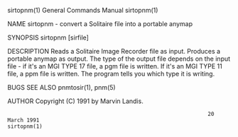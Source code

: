 sirtopnm(1)                                                   General Commands Manual                                                  sirtopnm(1)

NAME
       sirtopnm - convert a Solitaire file into a portable anymap

SYNOPSIS
       sirtopnm [sirfile]

DESCRIPTION
       Reads  a  Solitaire  Image Recorder file as input.  Produces a portable anymap as output.  The type of the output file depends on the input
       file - if it's an MGI TYPE 17 file, a pgm file is written. If it's an MGI TYPE 11 file, a ppm file is written.  The program tells you which
       type it is writing.

BUGS
SEE ALSO
       pnmtosir(1), pnm(5)

AUTHOR
       Copyright (C) 1991 by Marvin Landis.

                                                                   20 March 1991                                                       sirtopnm(1)
